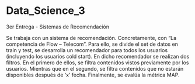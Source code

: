 # Data_Science_3
3er Entrega - Sistemas de Recomendación

Se trabaja con un sistema de recomendación. Concretamente, con “La competencia de Flow – Telecom”. Para ello, se divide el set de datos en train y test, se desarrolla un recomendador para todos los usuarios (incluyendo los usuarios cold start). En dicho recomendador se realizan dos filtros. En el primero de ellos, se filtra contenidos vistos previamente por los usuarios. Mientras que en el segundo, se filtra contenidos que no estarán disponibles después de ‘x’ fecha. Finalmente, se evalúa la métrica MAP.
